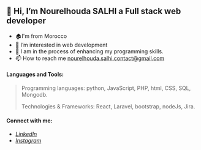 ## 👋 Hi, I’m Nourelhouda SALHI a Full stack web developer

- 🏠I'm from Morocco
- 👀 I’m interested in web development
- 🌱 I am in the process of enhancing my programming skills.
- 📫 How to reach me <nourelhouda.salhi.contact@gmail.com>

#### Languages and Tools:

>Programming languages: python, JavaScript, PHP, html, CSS, SQL, Mongodb.
>
>Technologies & Frameworks: React, Laravel, bootstrap, nodeJs, Jira.

#### Connect with me:

 - *[LinkedIn](https://www.linkedin.com/in/nourelhouda-salhi-072b282a7/)*
 - *[Instagram](https://www.instagram.com/noorelhoouda/)*


<!---
NourCodeBase/NourCodeBase is a ✨ special ✨ repository because its `README.md` (this file) appears on your GitHub profile.
You can click the Preview link to take a look at your changes.
--->
